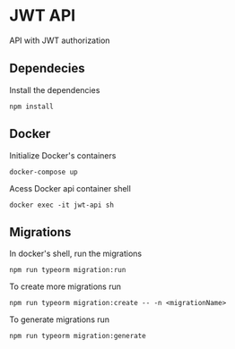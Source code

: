 # JWT API
API with JWT authorization
## Dependecies
Install the dependencies
```
npm install
```
## Docker
Initialize Docker's containers
```
docker-compose up
```
Acess Docker api container shell
```
docker exec -it jwt-api sh
```
## Migrations
In docker's shell, run the migrations
```
npm run typeorm migration:run
```
To create more migrations run
```
npm run typeorm migration:create -- -n <migrationName>
```
To generate migrations run
```
npm run typeorm migration:generate
```
